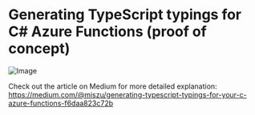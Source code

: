 # Generating TypeScript typings for C# Azure Functions (proof of concept)

![Image](https://cdn-images-1.medium.com/max/800/1*Gb4HAzkufp6aDl85y4P9hw.jpeg)

Check out the article on Medium for more detailed explanation:
https://medium.com/@miszu/generating-typescript-typings-for-your-c-azure-functions-f6daa823c72b
